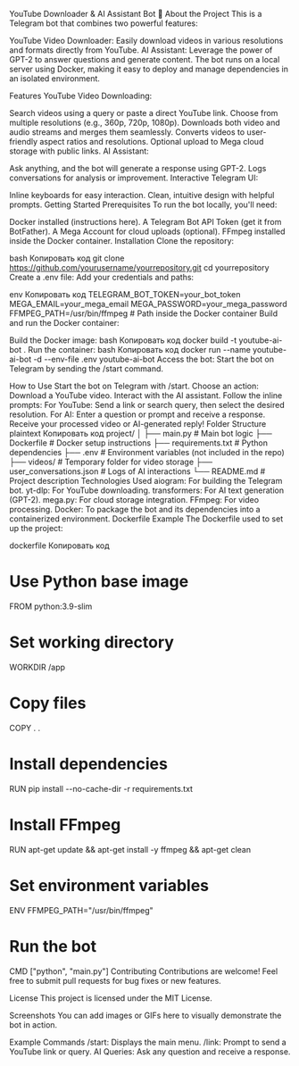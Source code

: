 YouTube Downloader & AI Assistant Bot
🚀 About the Project
This is a Telegram bot that combines two powerful features:

YouTube Video Downloader: Easily download videos in various resolutions and formats directly from YouTube.
AI Assistant: Leverage the power of GPT-2 to answer questions and generate content.
The bot runs on a local server using Docker, making it easy to deploy and manage dependencies in an isolated environment.

Features
YouTube Video Downloading:

Search videos using a query or paste a direct YouTube link.
Choose from multiple resolutions (e.g., 360p, 720p, 1080p).
Downloads both video and audio streams and merges them seamlessly.
Converts videos to user-friendly aspect ratios and resolutions.
Optional upload to Mega cloud storage with public links.
AI Assistant:

Ask anything, and the bot will generate a response using GPT-2.
Logs conversations for analysis or improvement.
Interactive Telegram UI:

Inline keyboards for easy interaction.
Clean, intuitive design with helpful prompts.
Getting Started
Prerequisites
To run the bot locally, you'll need:

Docker installed (instructions here).
A Telegram Bot API Token (get it from BotFather).
A Mega Account for cloud uploads (optional).
FFmpeg installed inside the Docker container.
Installation
Clone the repository:

bash
Копировать код
git clone https://github.com/yourusername/yourrepository.git
cd yourrepository
Create a .env file: Add your credentials and paths:

env
Копировать код
TELEGRAM_BOT_TOKEN=your_bot_token
MEGA_EMAIL=your_mega_email
MEGA_PASSWORD=your_mega_password
FFMPEG_PATH=/usr/bin/ffmpeg  # Path inside the Docker container
Build and run the Docker container:

Build the Docker image:
bash
Копировать код
docker build -t youtube-ai-bot .
Run the container:
bash
Копировать код
docker run --name youtube-ai-bot -d --env-file .env youtube-ai-bot
Access the bot: Start the bot on Telegram by sending the /start command.

How to Use
Start the bot on Telegram with /start.
Choose an action:
Download a YouTube video.
Interact with the AI assistant.
Follow the inline prompts:
For YouTube: Send a link or search query, then select the desired resolution.
For AI: Enter a question or prompt and receive a response.
Receive your processed video or AI-generated reply!
Folder Structure
plaintext
Копировать код
project/
│
├── main.py                  # Main bot logic
├── Dockerfile               # Docker setup instructions
├── requirements.txt         # Python dependencies
├── .env                     # Environment variables (not included in the repo)
├── videos/                  # Temporary folder for video storage
├── user_conversations.json  # Logs of AI interactions
└── README.md                # Project description
Technologies Used
aiogram: For building the Telegram bot.
yt-dlp: For YouTube downloading.
transformers: For AI text generation (GPT-2).
mega.py: For cloud storage integration.
FFmpeg: For video processing.
Docker: To package the bot and its dependencies into a containerized environment.
Dockerfile Example
The Dockerfile used to set up the project:

dockerfile
Копировать код
# Use Python base image
FROM python:3.9-slim

# Set working directory
WORKDIR /app

# Copy files
COPY . .

# Install dependencies
RUN pip install --no-cache-dir -r requirements.txt

# Install FFmpeg
RUN apt-get update && apt-get install -y ffmpeg && apt-get clean

# Set environment variables
ENV FFMPEG_PATH="/usr/bin/ffmpeg"

# Run the bot
CMD ["python", "main.py"]
Contributing
Contributions are welcome! Feel free to submit pull requests for bug fixes or new features.

License
This project is licensed under the MIT License.

Screenshots
You can add images or GIFs here to visually demonstrate the bot in action.

Example Commands
/start: Displays the main menu.
/link: Prompt to send a YouTube link or query.
AI Queries: Ask any question and receive a response.
